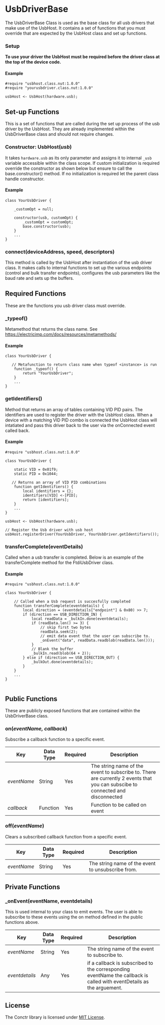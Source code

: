 # UsbDriverBase

The UsbDriverBase Class is used as the base class for all usb drivers that make use of the UsbHost. It contains a set of functions that you must override that are expected by the UsbHost class and set up functions.

### Setup

**To use your driver the UsbHost must be required before the driver class at the top of the device code.**
#### Example

```squirrel
#require "usbhost.class.nut:1.0.0"
#require "yourusbdriver.class.nut:1.0.0"

usbHost <- UsbHost(hardware.usb);
```
## Set-up Functions
This is a set of functions that are called during the set up process of the usb driver by the UsbHost. They are already implemented within the UsbDriverBase class and should not require changes. 

### Constructor: UsbHost(*usb*)
 It takes `hardware.usb` as its only parameter and assigns it to internal `_usb` variable accessible within the class scope.
If custom initialization is required override the constructor as shown below but ensure to call the base.constructor() method. If no initialization is required let the parent class handle constructor. 

#### Example

```squirrel
class YourUsbDriver {

    _customOpt = null;

    constructor(usb, customOpt) {
        _customOpt = customOpt;
        base.constructor(usb);
    }
    ...
}

```

### connect(deviceAddress, speed, descriptors) 
 This method is called by the UsbHost after instantiation of the usb driver class. It makes calls to internal functions to set up the various endpoints (control and bulk transfer endpoints), configures the usb parameters like the baud rate and sets up the buffers.

## Required Functions
These are the functions you usb driver class must override. 

### _typeof()

Metamethod that returns the class name. See https://electricimp.com/docs/resources/metamethods/

#### Example

```squirrel
class YourUsbDriver {

   // Metafunction to return class name when typeof <instance> is run
    function _typeof() {
        return "YourUsbDriver";
    }
    ...
}

```

### getIdentifiers()

Method that returns an array of tables containing VID PID pairs. The identifiers are used to register the driver with the UsbHost class. When a device with a matching VID PID combo is connected the UsbHost class will intatiated and pass this driver back to the user via the onConnected event called back.


#### Example

```squirrel
#require "usbhost.class.nut:1.0.0"

class YourUsbDriver {

    static VID = 0x01f9;
    static PID = 0x1044;

   // Returns an array of VID PID combinations
    function getIdentifiers() {
        local identifiers = {};
        identifiers[VID] <-[PID];
        return [identifiers];
    }
    ...
}

usbHost <- UsbHost(hardware.usb);

// Register the Usb driver with usb host
usbHost.registerDriver(YourUsbDriver, YourUsbDriver.getIdentifiers());

```

### transferComplete(eventDetails)

Called when a usb transfer is completed. Below is an example of the transferComplete method for the FtdiUsbDriver class.

#### Example

```squirrel
#require "usbhost.class.nut:1.0.0"

class YourUsbDriver {

    // Called when a Usb request is succesfully completed
    function transferComplete(eventdetails) {
        local direction = (eventdetails["endpoint"] & 0x80) >> 7;
        if (direction == USB_DIRECTION_IN) {
            local readData = _bulkIn.done(eventdetails);
            if (readData.len() >= 3) {
                // skip first two bytes
                readData.seek(2);
                // emit data event that the user can subscribe to.
                _onEvent("data", readData.readblob(readData.len()));
            }
            // Blank the buffer
            _bulkIn.read(blob(64 + 2));
        } else if (direction == USB_DIRECTION_OUT) {
            _bulkOut.done(eventdetails);
        }
    }
    ...
}


```


## Public Functions

These are publicly exposed functions that are contained within the UsbDriverBase class.

### on(*eventName, callback*)

Subscribe a callback function to a specific event.


| Key | Data Type | Required | Description |
| --- | --------- | -------- | ----------- |
| *eventName* | String | Yes | The string name of the event to subscribe to. There are currently 2 events that you can subscibe to connected and disconnected|
| *callback* | Function | Yes | Function to be called on event |


### off(*eventName*)

Clears a subscribed callback function from a specific event.

| Key | Data Type | Required | Description |
| --- | --------- | -------- | ----------- |
| *eventName* | String | Yes | The string name of the event to unsubscribe from.|

## Private Functions

### _onEvent(eventName, eventdetails) 

This is used internal to your class to emit events. The user is able to subscribe to these events using the on method defined in the public functions above.

| Key | Data Type | Required | Description |
| --- | --------- | -------- | ----------- |
| *eventName* | String | Yes | The string name of the event to subscribe to.|
| *eventdetails* | Any | Yes | if a callback is subscribed to the corresponding eventName the callback is called with eventDetails as the arguement. |


## License

The Conctr library is licensed under [MIT License](./LICENSE).